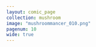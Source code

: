 ```yaml
---
layout: comic_page
collection: mushroom
image: "mushroommancer_010.png"
pagenum: 10
wide: true
---
```

